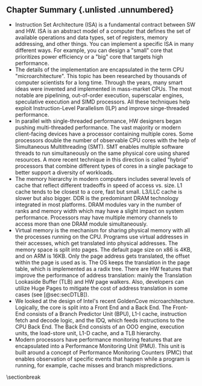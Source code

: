 

## Chapter Summary {.unlisted .unnumbered}

* Instruction Set Architecture (ISA) is a fundamental contract between SW and HW. ISA is an abstract model of a computer that defines the set of available operations and data types, set of registers, memory addressing, and other things. You can implement a specific ISA in many different ways. For example, you can design a "small" core that prioritizes power efficiency or a "big" core that targets high performance. 
* The details of the implementation are encapsulated in the term CPU "microarchitecture". This topic has been researched by thousands of computer scientists for a long time. Through the years, many smart ideas were invented and implemented in mass-market CPUs. The most notable are pipelining, out-of-order execution, superscalar engines, speculative execution and SIMD processors. All these techniques help exploit Instruction-Level Parallelism (ILP) and improve singe-threaded performance.
* In parallel with single-threaded performance, HW designers began pushing multi-threaded performance. The vast majority or modern client-facing devices have a processor containing multiple cores. Some processors double the number of observable CPU cores with the help of Simultaneous Multithreading (SMT). SMT enables multiple software threads to run simultaneously on the same physical core using shared resources. A more recent technique in this direction is called "hybrid" processors that combine different types of cores in a single package to better support a diversity of workloads.
* The memory hierarchy in modern computers includes several levels of cache that reflect different tradeoffs in speed of access vs. size. L1 cache tends to be closest to a core, fast but small. L3/LLC cache is slower but also bigger. DDR is the predominant DRAM technology integrated in most platforms. DRAM modules vary in the number of ranks and memory width which may have a slight impact on system performance. Processors may have multiple memory channels to access more than one DRAM module simultaneously.
* Virtual memory is the mechanism for sharing physical memory with all the processes running on the CPU. Programs use virtual addresses in their accesses, which get translated into physical addresses. The memory space is split into pages. The default page size on x86 is 4KB, and on ARM is 16KB. Only the page address gets translated, the offset within the page is used as is. The OS keeps the translation in the page table, which is implemented as a radix tree. There are HW features that improve the performance of address translation: mainly the Translation Lookaside Buffer (TLB) and HW page walkers. Also, developers can utilize Huge Pages to mitigate the cost of address translation in some cases (see [@sec:secDTLB]).
* We looked at the design of Intel's recent GoldenCove microarchitecture. Logically, the core is split into a Front End and a Back End. The Front-End consists of a Branch Predictor Unit (BPU), L1-I cache, instruction fetch and decode logic, and the IDQ, which feeds instructions to the CPU Back End. The Back End consists of an OOO engine, execution units, the load-store unit, L1-D cache, and a TLB hierarchy.
* Modern processors have performance monitoring features that are encapsulated into a Performance Monitoring Unit (PMU). This unit is built around a concept of Performance Monitoring Counters (PMC) that enables observation of specific events that happen while a program is running, for example, cache misses and branch mispredictions.

\sectionbreak



